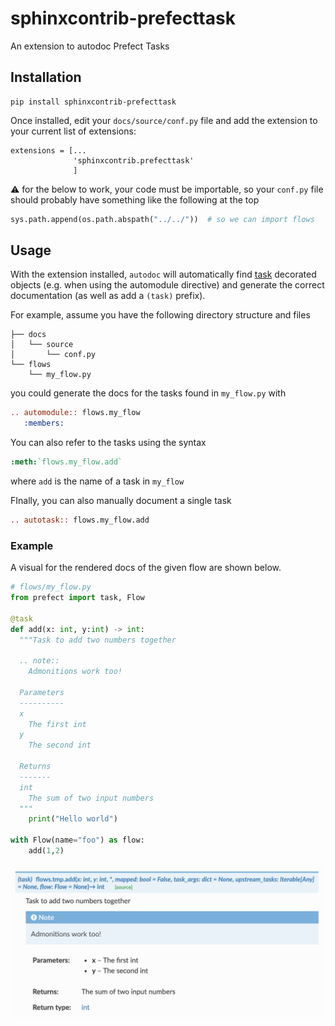 # sphinxcontrib-prefecttask

An extension to autodoc Prefect Tasks

## Installation

```
pip install sphinxcontrib-prefecttask
```

Once installed, edit your `docs/source/conf.py` file and add the extension to your current list of extensions:

```
extensions = [...
              'sphinxcontrib.prefecttask'
              ]
```

:warning: for the below to work, your code must be importable, so your `conf.py` file should probably have something like the following at the top


```python
sys.path.append(os.path.abspath("../../"))  # so we can import flows
```

## Usage

With the extension installed, `autodoc` will automatically find [task](https://docs.prefect.io/core/concepts/tasks.html) decorated objects (e.g. when using the automodule directive) and generate the correct documentation (as well as add a ``(task)`` prefix).

For example, assume you have the following directory structure and files

```
├── docs
│   └── source
│       └── conf.py
└── flows
    └── my_flow.py
```

you could generate the docs for the tasks found in `my_flow.py` with

```reStructuredText
.. automodule:: flows.my_flow
   :members:
```


You can also refer to the tasks using the syntax

```reStructuredText
:meth:`flows.my_flow.add`
```

where `add` is the name of a task in `my_flow`

FInally, you can also manually document a single task

```reStructuredText
.. autotask:: flows.my_flow.add
```

### Example

A visual for the rendered docs of the given flow are shown below.

```python
# flows/my_flow.py
from prefect import task, Flow

@task
def add(x: int, y:int) -> int:
  """Task to add two numbers together
  
  .. note::
  	Admonitions work too!
  
  Parameters
  ----------
  x
  	The first int
  y
  	The second int
  	
  Returns
  -------
  int
  	The sum of two input numbers
  """
    print("Hello world")

with Flow(name="foo") as flow:
    add(1,2)
```

![render](render.png)

